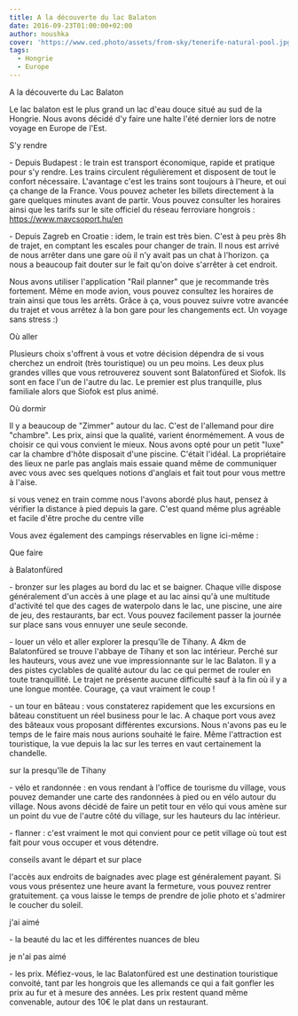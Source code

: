 ```yaml
---
title: A la découverte du lac Balaton
date: 2016-09-23T01:00:00+02:00
author: noushka
cover: 'https://www.ced.photo/assets/from-sky/tenerife-natural-pool.jpg'
tags:
  - Hongrie
  - Europe
---
```


A la découverte du Lac Balaton

Le lac balaton est le plus grand un lac d'eau douce situé au sud de la Hongrie. Nous avons décidé d'y faire une halte l'été dernier lors de notre voyage en Europe de l'Est.

S'y rendre

\- Depuis Budapest : le train est transport économique, rapide et pratique pour s'y rendre. Les trains circulent régulièrement et disposent de tout le confort nécessaire. L'avantage c'est les trains sont toujours à l'heure, et oui ça change de la France. Vous pouvez acheter les billets directement à la gare quelques minutes avant de partir. Vous pouvez consulter les horaires ainsi que les tarifs sur le site officiel du réseau ferroviare hongrois : https://www.mavcsoport.hu/en

\- Depuis Zagreb en Croatie : idem, le train est très bien. C'est à peu près 8h de trajet, en comptant les escales pour changer de train. Il nous est arrivé de nous arrêter dans une gare où il n'y avait pas un chat à l'horizon. ça nous a beaucoup fait douter sur le fait qu'on doive s'arrêter à cet endroit.

Nous avons utiliser l'application "Rail planner" que je recommande très fortement. Même en mode avion, vous pouvez consultez les horaires de train ainsi que tous les arrêts. Grâce à ça, vous pouvez suivre votre avancée du trajet et vous arrêtez à la bon gare pour les changements ect. Un voyage sans stress :)

Où aller

Plusieurs choix s'offrent à vous et votre décision dépendra de si vous cherchez un endroit (très touristique) ou un peu moins. Les deux plus grandes villes que vous retrouverez souvent sont Balatonfüred et Siofok. Ils sont en face l'un de l'autre du lac. Le premier est plus tranquille, plus familiale alors que Siofok est plus animé.

Où dormir

Il y a beaucoup de "Zimmer" autour du lac. C'est de l'allemand pour dire "chambre". Les prix, ainsi que la qualité, varient énormémement. A vous de choisir ce qui vous convient le mieux. Nous avons opté pour un petit "luxe" car la chambre d'hôte disposait d'une piscine. C'était l'idéal. La propriétaire des lieux ne parle pas anglais mais essaie quand même de communiquer avec vous avec ses quelques notions d'anglais et fait tout pour vous mettre à l'aise.

si vous venez en train comme nous l'avons abordé plus haut, pensez à vérifier la distance à pied depuis la gare. C'est quand même plus agréable et facile d'être proche du centre ville

Vous avez également des campings réservables en ligne ici-même :

Que faire

à Balatonfüred

\- bronzer sur les plages au bord du lac et se baigner. Chaque ville dispose généralement d'un accès à une plage et au lac ainsi qu'à une multitude d'activité tel que des cages de waterpolo dans le lac, une piscine, une aire de jeu, des restaurants, bar ect. Vous pouvez facilement passer la journée sur place sans vous ennuyer une seule seconde.

\- louer un vélo et aller explorer la presqu'île de Tihany. A 4km de Balatonfüred se trouve l'abbaye de Tihany et son lac intérieur. Perché sur les hauteurs, vous avez une vue impressionnante sur le lac Balaton. Il y a des pistes cyclables de qualité autour du lac ce qui permet de rouler en toute tranquillité. Le trajet ne présente aucune difficulté sauf à la fin où il y a une longue montée. Courage, ça vaut vraiment le coup !

\- un tour en bâteau : vous constaterez rapidement que les excursions en bâteau constituent un réel business pour le lac. A chaque port vous avez des bâteaux vous proposant différentes excursions. Nous n'avons pas eu le temps de le faire mais nous aurions souhaité le faire. Même l'attraction est touristique, la vue depuis la lac sur les terres en vaut certainement la chandelle.

sur la presqu'île de Tihany

\- vélo et randonnée : en vous rendant à l'office de tourisme du village, vous pouvez demander une carte des randonnées à pied ou en vélo autour du village. Nous avons décidé de faire un petit tour en vélo qui vous amène sur un point du vue de l'autre côté du village, sur les hauteurs du lac intérieur.

\- flanner : c'est vraiment le mot qui convient pour ce petit village où tout est fait pour vous occuper et vous détendre.

conseils avant le départ et sur place

l'accès aux endroits de baignades avec plage est généralement payant. Si vous vous présentez une heure avant la fermeture, vous pouvez rentrer gratuitement. ça vous laisse le temps de prendre de jolie photo et s'admirer le coucher du soleil.

j'ai aimé

\- la beauté du lac et les différentes nuances de bleu

je n'ai pas aimé

\- les prix. Méfiez-vous, le lac Balatonfüred est une destination touristique convoité, tant par les hongrois que les allemands ce qui a fait gonfler les prix au fur et à mesure des années. Les prix restent quand même convenable, autour des 10€ le plat dans un restaurant.
